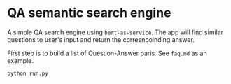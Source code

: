 QA semantic search engine
=========================
A simple QA search engine using `bert-as-service`.
The app will find similar questions to user's input and return the corresnpoinding answer.

First step is to build a list of Question-Answer paris. See `faq.md` as an example.

```bash
python run.py
```